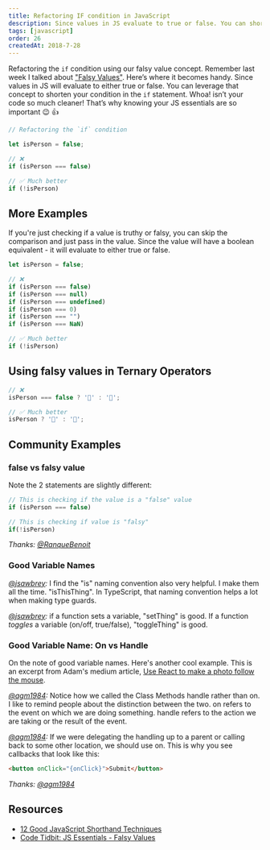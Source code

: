 ```yaml
---
title: Refactoring IF condition in JavaScript
description: Since values in JS evaluate to true or false. You can shorten your condition in the `if` statement. Remember my Falsy Values post last week. This is where it comes in handy.
tags: [javascript]
order: 26
createdAt: 2018-7-28
---
```


Refactoring the `if` condition using our falsy value concept. Remember last week I talked about ["Falsy Values"](http://www.samanthaming.com/tidbits/25-js-essentials-falsy-values). Here’s where it becomes handy. Since values in JS will evaluate to either true or false. You can leverage that concept to shorten your condition in the `if` statement. Whoa! isn’t your code so much cleaner! That’s why knowing your JS essentials are so important 😉 👍

```javascript
// Refactoring the `if` condition

let isPerson = false;

// ❌
if (isPerson === false)

// ✅ Much better
if (!isPerson)
```

## More Examples

If you're just checking if a value is truthy or falsy, you can skip the comparison and just pass in the value. Since the value will have a boolean equivalent - it will evaluate to either true or false.

```javascript
let isPerson = false;

// ❌
if (isPerson === false)
if (isPerson === null)
if (isPerson === undefined)
if (isPerson === 0)
if (isPerson === "")
if (isPerson === NaN)

// ✅ Much better
if (!isPerson)
```

## Using falsy values in Ternary Operators

```javascript
// ❌
isPerson === false ? '👻' : '🙂';

// ✅ Much better
isPerson ? '👻' : '🙂';
```

## Community Examples

### false vs falsy value

Note the 2 statements are slightly different:

```javascript
// This is checking if the value is a "false" value
if (isPerson === false)

// This is checking if value is "falsy"
if(!isPerson)
```

_Thanks: [@RanqueBenoit](https://twitter.com/RanqueBenoit/status/1023284890723393541)_

### Good Variable Names

_[@jsawbrey](https://twitter.com/jsawbrey/status/1023306248542871552):_ I find the "is" naming convention also very helpful. I make them all the time. "isThisThing". In TypeScript, that naming convention helps a lot when making type guards.

_[@jsawbrey](https://twitter.com/jsawbrey/status/1023306248542871552):_ if a function sets a variable, "setThing" is good. If a function _toggles_ a variable (on/off, true/false), "toggleThing" is good.

### Good Variable Name: On vs Handle

On the note of good variable names. Here's another cool example. This is an excerpt from Adam's medium article, [Use React to make a photo follow the mouse](https://medium.com/@agm1984/use-react-to-make-a-photo-follow-the-mouse-aka-transform-perspective-or-tilt-7c38f1b3a623).

_[@agm1984](https://twitter.com/agm1984/status/1023362508772401152):_ Notice how we called the Class Methods handle rather than on. I like to remind people about the distinction between the two. on refers to the event on which we are doing something. handle refers to the action we are taking or the result of the event.

_[@agm1984](https://twitter.com/agm1984/status/1023362508772401152):_ If we were delegating the handling up to a parent or calling back to some other location, we should use on. This is why you see callbacks that look like this:

```html
<button onClick="{onClick}">Submit</button>
```

_Thanks: [@agm1984](https://twitter.com/agm1984/status/1023362508772401152)_

## Resources

- [12 Good JavaScript Shorthand Techniques](https://hackernoon.com/12-amazing-javascript-shorthand-techniques-fef16cdbc7fe)
- [Code Tidbit: JS Essentials - Falsy Values](http://www.samanthaming.com/tidbits/25-js-essentials-falsy-values)
